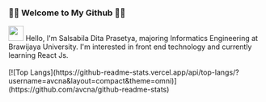 ### 🧚‍♀️ Welcome to My Github 🧚‍♀️
<img src="https://upload.wikimedia.org/wikipedia/commons/thumb/a/a7/React-icon.svg/512px-React-icon.svg.png" width="30px"/>
Hello, I'm Salsabila Dita Prasetya, majoring Informatics Engineering at Brawijaya University. I'm interested in front end technology and currently learning React Js.
<br>
<br>
[![Top Langs](https://github-readme-stats.vercel.app/api/top-langs/?username=avcna&layout=compact&theme=omni)](https://github.com/avcna/github-readme-stats)

<!--
**avcna/avcna** is a ✨ _special_ ✨ repository because its `README.md` (this file) appears on your GitHub profile.

Here are some ideas to get you started:

- 🔭 I’m currently working on ...
- 🌱 I’m currently learning ...
- 👯 I’m looking to collaborate on ...
- 🤔 I’m looking for help with ...
- 💬 Ask me about ...
- 📫 How to reach me: ...
- 😄 Pronouns: ...
- ⚡ Fun fact: ...
-->
